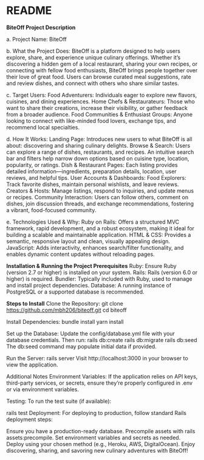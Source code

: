 # README

**BiteOff
Project Description**

a. Project Name:
BiteOff

b. What the Project Does:
BiteOff is a platform designed to help users explore, share, and experience unique culinary offerings. Whether it’s discovering a hidden gem of a local restaurant, sharing your own recipes, or connecting with fellow food enthusiasts, BiteOff brings people together over their love of great food. Users can browse curated meal suggestions, rate and review dishes, and connect with others who share similar tastes.

c. Target Users:
Food Adventurers: Individuals eager to explore new flavors, cuisines, and dining experiences.
Home Chefs & Restaurateurs: Those who want to share their creations, increase their visibility, or gather feedback from a broader audience.
Food Communities & Enthusiast Groups: Anyone looking to connect with like-minded food lovers, exchange tips, and recommend local specialties.

d. How It Works:
Landing Page: Introduces new users to what BiteOff is all about: discovering and sharing culinary delights.
Browse & Search: Users can explore a range of dishes, restaurants, and recipes. An intuitive search bar and filters help narrow down options based on cuisine type, location, popularity, or ratings.
Dish & Restaurant Pages: Each listing provides detailed information—ingredients, preparation details, location, user reviews, and helpful tips.
User Accounts & Dashboards:
Food Explorers: Track favorite dishes, maintain personal wishlists, and leave reviews.
Creators & Hosts: Manage listings, respond to inquiries, and update menus or recipes.
Community Interaction: Users can follow others, comment on dishes, join discussion threads, and exchange recommendations, fostering a vibrant, food-focused community.

e. Technologies Used & Why:
Ruby on Rails: Offers a structured MVC framework, rapid development, and a robust ecosystem, making it ideal for building a scalable and maintainable application.
HTML & CSS: Provides a semantic, responsive layout and clean, visually appealing design.
JavaScript: Adds interactivity, enhances search/filter functionality, and enables dynamic content updates without reloading pages.

**Installation & Running the Project
Prerequisites**
Ruby: Ensure Ruby (version 2.7 or higher) is installed on your system.
Rails: Rails (version 6.0 or higher) is required.
Bundler: Typically included with Ruby, used to manage and install project dependencies.
Database: A running instance of PostgreSQL or a supported database is recommended.

**Steps to Install**
Clone the Repository:
git clone https://github.com/mbh206/biteoff.git
cd biteoff

Install Dependencies:
bundle install
yarn install

Set up the Database:
Update the config/database.yml file with your database credentials. Then run:
rails db:create
rails db:migrate
rails db:seed
The db:seed command may populate initial data if provided.

Run the Server:
rails server
Visit http://localhost:3000 in your browser to view the application.

Additional Notes
Environment Variables:
If the application relies on API keys, third-party services, or secrets, ensure they’re properly configured in .env or via environment variables.

Testing:
To run the test suite (if available):

rails test
Deployment:
For deploying to production, follow standard Rails deployment steps:

Ensure you have a production-ready database.
Precompile assets with rails assets:precompile.
Set environment variables and secrets as needed.
Deploy using your chosen method (e.g., Heroku, AWS, DigitalOcean).
Enjoy discovering, sharing, and savoring new culinary adventures with BiteOff!
